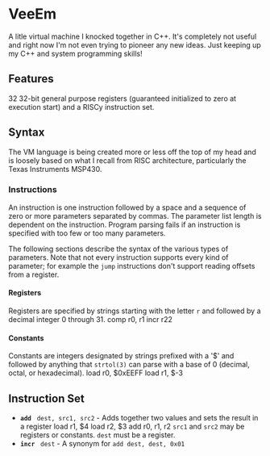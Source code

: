 # VeeEm
A litle virtual machine I knocked together in C++. It's completely not useful and right now I'm not even trying to pioneer any new ideas. Just keeping up my C++ and system programming skills!

## Features
32 32-bit general purpose registers (guaranteed initialized to zero at execution start) and a RISCy instruction set.

## Syntax
The VM language is being created more or less off the top of my head and is loosely based on what I recall from RISC architecture, particularly the Texas Instruments MSP430.

### Instructions
An instruction is one instruction followed by a space and a sequence of zero or more parameters separated by commas. The parameter list length is dependent on the instruction. Program parsing fails if an instruction is specified with too few or too many parameters.  
  
The following sections describe the syntax of the various types of parameters. Note that not every instruction supports every kind of parameter; for example the `jump` instructions don't support reading offsets from a register.

#### Registers
Registers are specified by strings starting with the letter `r` and followed by a decimal integer 0 through 31.
    comp r0, r1
    incr r22

#### Constants
Constants are integers designated by strings prefixed with a '$' and followed by anything that `strtol(3)` can parse with a base of 0 (decimal, octal, or hexadecimal).
    load r0, $0xEEFF
    load r1, $-3

## Instruction Set
*   **`add`** ` dest, src1, src2` - Adds together two values and sets the result in a register
        load r1, $4
        load r2, $3
        add r0, r1, r2
    `src1` and `src2` may be registers or constants. `dest` must be a register.
*   **`incr`** ` dest` - A synonym for `add dest, dest, 0x01`
